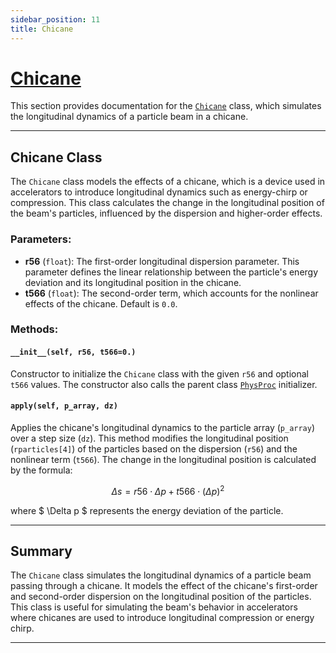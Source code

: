 ```yaml
---
sidebar_position: 11
title: Chicane
---
```


# [Chicane](https://github.com/ocelot-collab/ocelot/blob/master/ocelot/cpbd/physics_proc.py#L607)

This section provides documentation for the [`Chicane`](https://github.com/ocelot-collab/ocelot/blob/master/ocelot/cpbd/physics_proc.py#L607) class, which simulates the longitudinal dynamics of a particle beam in a chicane.

---

## Chicane Class

The `Chicane` class models the effects of a chicane, which is a device used in accelerators to introduce longitudinal dynamics such as energy-chirp or compression. This class calculates the change in the longitudinal position of the beam's particles, influenced by the dispersion and higher-order effects.

### Parameters:
- **r56** (`float`): The first-order longitudinal dispersion parameter. This parameter defines the linear relationship between the particle's energy deviation and its longitudinal position in the chicane.
- **t566** (`float`): The second-order term, which accounts for the nonlinear effects of the chicane. Default is `0.0`.

### Methods:

#### `__init__(self, r56, t566=0.)`
Constructor to initialize the `Chicane` class with the given `r56` and optional `t566` values. The constructor also calls the parent class [`PhysProc`](./phys-proc.md) initializer.

#### `apply(self, p_array, dz)`
Applies the chicane's longitudinal dynamics to the particle array (`p_array`) over a step size (`dz`). This method modifies the longitudinal position (`rparticles[4]`) of the particles based on the dispersion (`r56`) and the nonlinear term (`t566`). The change in the longitudinal position is calculated by the formula:

$$
\Delta s = r56 \cdot \Delta p + t566 \cdot (\Delta p)^2
$$

where $ \Delta p $ represents the energy deviation of the particle.

---

## Summary

The `Chicane` class simulates the longitudinal dynamics of a particle beam passing through a chicane. It models the effect of the chicane's first-order and second-order dispersion on the longitudinal position of the particles. This class is useful for simulating the beam's behavior in accelerators where chicanes are used to introduce longitudinal compression or energy chirp.

---

